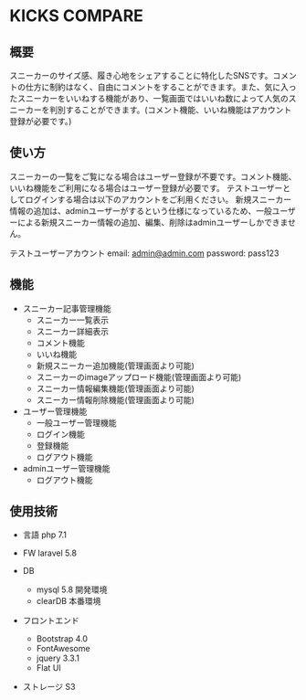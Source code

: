 # KICKS COMPARE

## 概要
 スニーカーのサイズ感、履き心地をシェアすることに特化したSNSです。コメントの仕方に制約はなく、自由にコメントをすることができます。また、気に入ったスニーカーをいいねする機能があり、一覧画面ではいいね数によって人気のスニーカーを判別することができます。(コメント機能、いいね機能はアカウント登録が必要です。)

 ## 使い方
 スニーカーの一覧をご覧になる場合はユーザー登録が不要です。コメント機能、いいね機能をご利用になる場合はユーザー登録が必要です。
 テストユーザーとしてログインする場合は以下のアカウントをご利用ください。
 新規スニーカー情報の追加は、adminユーザーがするという仕様になっているため、一般ユーザーによる新規スニーカー情報の追加、編集、削除はadminユーザーしかできません。

 テストユーザーアカウント
 email: admin@admin.com
 password: pass123


## 機能
* スニーカー記事管理機能
    * スニーカー一覧表示
    * スニーカー詳細表示
    * コメント機能
    * いいね機能
    * 新規スニーカー追加機能(管理画面より可能)
    * スニーカーのimageアップロード機能(管理画面より可能)
    * スニーカー情報編集機能(管理画面より可能)
    * スニーカー情報削除機能(管理画面より可能)
* ユーザー管理機能
    * 一般ユーザー管理機能
    *  ログイン機能
    * 登録機能
    * ログアウト機能
* adminユーザー管理機能
    * ログアウト機能


## 使用技術
* 言語
    php 7.1
* FW
    laravel 5.8
* DB
    * mysql 5.8 開発環境
    * clearDB    本番環境


* フロントエンド
    * Bootstrap 4.0
    * FontAwesome
    * jquery 3.3.1
    * Flat UI

* ストレージ
    S3
